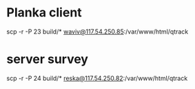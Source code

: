 # Planka client
scp -r -P 23 build/* waviv@117.54.250.85:/var/www/html/qtrack

# server survey
scp -r -P 24 build/* reska@117.54.250.82:/var/www/html/qtrack
